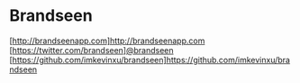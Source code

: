 Brandseen
================

[http://brandseenapp.com]http://brandseenapp.com
[https://twitter.com/brandseen]@brandseen
[https://github.com/imkevinxu/brandseen]https://github.com/imkevinxu/brandseen